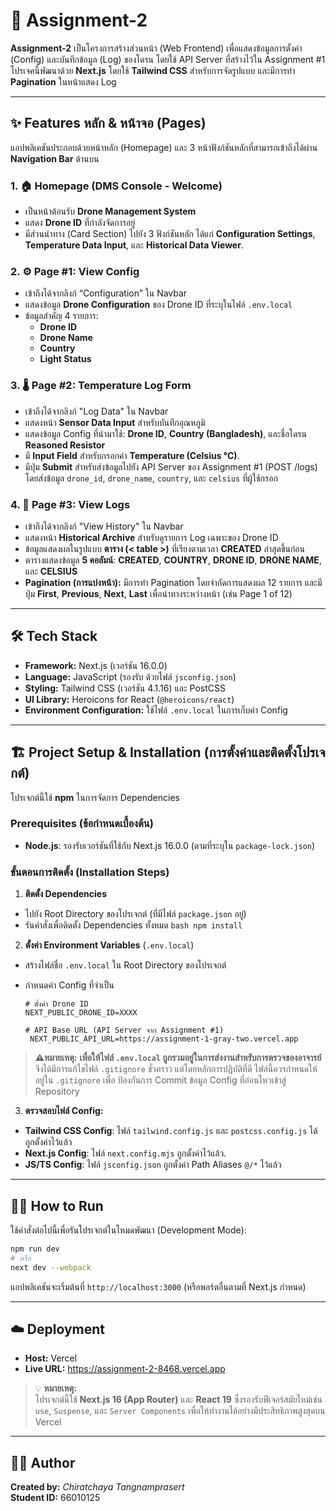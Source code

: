 # 🚀 Assignment-2

**Assignment-2** เป็นโครงการสร้างส่วนหน้า (Web Frontend) เพื่อแสดงข้อมูลการตั้งค่า (Config) และบันทึกข้อมูล (Log) ของโดรน โดยใช้ API Server ที่สร้างไว้ใน Assignment #1 โปรเจคนี้พัฒนาด้วย **Next.js** โดยใช้ **Tailwind CSS** สำหรับการจัดรูปแบบ และมีการทำ **Pagination** ในหน้าแสดง Log

---

## ✨ Features หลัก & หน้าจอ (Pages)

แอปพลิเคชันประกอบด้วยหน้าหลัก (Homepage) และ 3 หน้าฟังก์ชันหลักที่สามารถเข้าถึงได้ผ่าน **Navigation Bar** ด้านบน

### 1. 🏠 Homepage (DMS Console - Welcome)
* เป็นหน้าต้อนรับ **Drone Management System**
* แสดง **Drone ID** ที่กำลังจัดการอยู่
* มีส่วนนำทาง (Card Section) ไปยัง 3 ฟังก์ชันหลัก ได้แก่ **Configuration Settings**, **Temperature Data Input**, และ **Historical Data Viewer**.

### 2. ⚙️ Page #1: View Config
- เข้าถึงได้จากลิงก์ “Configuration” ใน Navbar  
- แสดงข้อมูล **Drone Configuration** ของ Drone ID ที่ระบุในไฟล์ `.env.local`  
- ข้อมูลสำคัญ 4 รายการ:
  - **Drone ID**
  - **Drone Name**
  - **Country**
  - **Light Status**

### 3. 🌡️ Page #2: Temperature Log Form
* เข้าถึงได้จากลิงก์ "Log Data" ใน Navbar
* แสดงหน้า **Sensor Data Input** สำหรับบันทึกอุณหภูมิ
* แสดงข้อมูล Config ที่นำมาใช้: **Drone ID**, **Country (Bangladesh)**, และชื่อโดรน **Reasoned Resistor**
* มี **Input Field** สำหรับกรอกค่า **Temperature (Celsius °C)**.
* มีปุ่ม **Submit** สำหรับส่งข้อมูลไปยัง API Server ของ Assignment #1 (POST /logs) โดยส่งข้อมูล `drone_id`, `drone_name`, `country`, และ `celsius` ที่ผู้ใช้กรอก

### 4. 📝 Page #3: View Logs
* เข้าถึงได้จากลิงก์ "View History" ใน Navbar
* แสดงหน้า **Historical Archive** สำหรับดูรายการ Log เฉพาะของ Drone ID 
* ข้อมูลแสดงผลในรูปแบบ **ตาราง (< table >)** ที่เรียงตามเวลา **CREATED** ล่าสุดขึ้นก่อน
* ตารางแสดงข้อมูล **5 คอลัมน์**: **CREATED**, **COUNTRY**, **DRONE ID**, **DRONE NAME**, และ **CELSIUS**
* **Pagination (การแบ่งหน้า):** มีการทำ Pagination โดยจำกัดการแสดงผล 12 รายการ และมีปุ่ม **First**, **Previous**, **Next**, **Last** เพื่อนำทางระหว่างหน้า (เช่น Page 1 of 12)

---

## 🛠️ Tech Stack

* **Framework:** Next.js (เวอร์ชัน 16.0.0)
* **Language:** JavaScript (รองรับ ด้วยไฟล์ `jsconfig.json`)
* **Styling:** Tailwind CSS (เวอร์ชัน 4.1.16) และ PostCSS
* **UI Library:** Heroicons for React (`@heroicons/react`)
* **Environment Configuration:** ใช้ไฟล์ `.env.local` ในการเก็บค่า Config

---

## 🏗️ Project Setup & Installation (การตั้งค่าและติดตั้งโปรเจกต์)

โปรเจกต์นี้ใช้ **npm** ในการจัดการ Dependencies

### Prerequisites (ข้อกำหนดเบื้องต้น)

- **Node.js**: รองรับเวอร์ชันที่ใช้กับ Next.js 16.0.0 (ตามที่ระบุใน `package-lock.json`)

### ขั้นตอนการติดตั้ง (Installation Steps)

1.  **ติดตั้ง Dependencies**
- ไปยัง Root Directory ของโปรเจกต์ (ที่มีไฟล์ `package.json` อยู่)
- รันคำสั่งเพื่อติดตั้ง Dependencies ทั้งหมด
        ```bash
        npm install
        ```
2.  **ตั้งค่า Environment Variables** (`.env.local`)
 - สร้างไฟล์ชื่อ `.env.local` ใน Root Directory ของโปรเจกต์
 - กำหนดค่า Config ที่จำเป็น
      
   ```
   # ตั้งค่า Drone ID 
   NEXT_PUBLIC_DRONE_ID=XXXX 

   # API Base URL (API Server จาก Assignment #1)
    NEXT_PUBLIC_API_URL=https://assignment-1-gray-two.vercel.app
   ```
> **⚠️หมายเหตุ:**
> **เพื่อให้ไฟล์ `.env.local` ถูกรวมอยู่ในการส่งงานสำหรับการตรวจของอาจารย์** จึงได้มีการแก้ไขไฟล์ `.gitignore` ชั่วคราว แต่โดยหลักการปฏิบัติที่ดี ไฟล์นี้ควรกำหนดให้อยู่ใน `.gitignore` เพื่อ ป้องกันการ Commit ข้อมูล Config ที่อ่อนไหวเข้าสู่ Repository

3.  **ตรวจสอบไฟล์ Config:**
- **Tailwind CSS Config**: ไฟล์ `tailwind.config.js` และ `postcss.config.js` ได้ถูกตั้งค่าไว้แล้ว
- **Next.js Config**: ไฟล์ `next.config.mjs` ถูกตั้งค่าไว้แล้ว.
- **JS/TS Config**: ไฟล์ `jsconfig.json` ถูกตั้งค่า Path Aliases `@/*` ไว้แล้ว

---

## 🏃‍♂️ How to Run

ใช้คำสั่งต่อไปนี้เพื่อรันโปรเจกต์ในโหมดพัฒนา (Development Mode):

   ```bash
   npm run dev
   # หรือ
   next dev --webpack
   ```

แอปพลิเคชันจะเริ่มต้นที่ `http://localhost:3000` (หรือพอร์ตอื่นตามที่ Next.js กำหนด)

---

## ☁️ Deployment

- **Host:** Vercel  
- **Live URL:** https://assignment-2-8468.vercel.app
> 💡 **หมายเหตุ:**  
> โปรเจกต์นี้ใช้ **Next.js 16 (App Router)** และ **React 19** ซึ่งรองรับฟีเจอร์สมัยใหม่เช่น `use`, `Suspense`, และ `Server Components` เพื่อให้ทำงานได้อย่างมีประสิทธิภาพสูงสุดบน Vercel
---

## 👩‍💻 Author

**Created by:** *Chiratchaya Tangnamprasert*  
**Student ID:** 66010125

